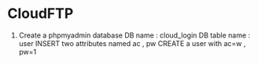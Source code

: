 # CloudFTP
1. Create a phpmyadmin database 
DB name : cloud_login
DB table name : user
INSERT two attributes named ac , pw
CREATE a user with ac=w , pw=1
